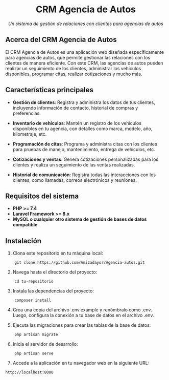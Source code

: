 <h1 align="center">CRM Agencia de Autos</h1>

<p align="center">
    <em>Un sistema de gestión de relaciones con clientes para agencias de autos</em>
</p>

## Acerca del CRM Agencia de Autos

El CRM Agencia de Autos es una aplicación web diseñada específicamente para agencias de autos, que permite gestionar las relaciones con los clientes de manera eficiente. Con este CRM, las agencias de autos pueden realizar un seguimiento de los clientes, administrar los vehículos disponibles, programar citas, realizar cotizaciones y mucho más.

## Características principales

- **Gestión de clientes**: Registra y administra los datos de tus clientes, incluyendo información de contacto, historial de compras y preferencias.

- **Inventario de vehículos**: Mantén un registro de los vehículos disponibles en tu agencia, con detalles como marca, modelo, año, kilometraje, etc.

- **Programación de citas**: Programa y administra citas con los clientes para pruebas de manejo, mantenimiento, entrega de vehículos, etc.

- **Cotizaciones y ventas**: Genera cotizaciones personalizadas para los clientes y realiza un seguimiento de las ventas realizadas.

- **Historial de comunicación**: Registra todas las interacciones con los clientes, como llamadas, correos electrónicos y reuniones.

## Requisitos del sistema

- **PHP >= 7.4**
- **Laravel Framework >= 8.x**
- **MySQL o cualquier otro sistema de gestión de bases de datos compatible**

## Instalación

1. Clona este repositorio en tu máquina local:

```
    git clone https://github.com/Amizadayor/Agencia-autos.git

```

2. Navega hasta el directorio del proyecto:

```
    cd tu-repositorio
```

3. Instala las dependencias del proyecto:

```
    composer install
```

4. Crea una copia del archivo .env.example y renómbralo como .env. Luego, configura la conexión a tu base de datos en el archivo .env.

5. Ejecuta las migraciones para crear las tablas de la base de datos:

```
    php artisan migrate
```

6. Inicia el servidor de desarrollo:

```
    php artisan serve
```

7. Accede a la aplicación en tu navegador web en la siguiente URL:

```
http://localhost:8000
```